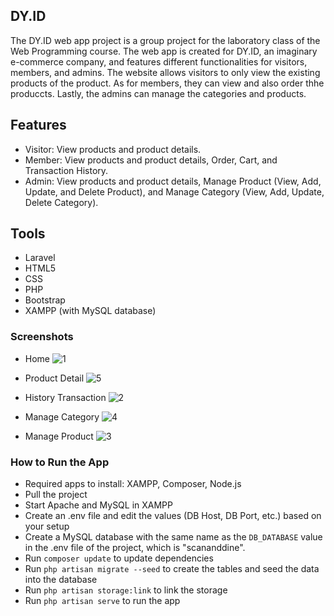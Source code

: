 ## DY.ID

The DY.ID web app project is a group project for the laboratory class of the Web Programming course. The web app is created for DY.ID, an imaginary e-commerce company, and features different functionalities for visitors, members, and admins. The website allows visitors to only view the existing products of the product. As for members, they can view and also order thhe produccts. Lastly, the admins can manage the categories and products.



## Features
- Visitor: View products and product details.
- Member: View products and product details, Order, Cart, and Transaction History.
- Admin: View products and product details, Manage Product (View, Add, Update, and Delete Product), and Manage Category (View, Add, Update, Delete Category).



## Tools
- Laravel
- HTML5
- CSS
- PHP
- Bootstrap
- XAMPP (with MySQL database)



### Screenshots
- Home 
![1](https://user-images.githubusercontent.com/79920236/170665471-9f00aa22-9cd6-4b4f-8316-92b78bcbfab6.png)

- Product Detail
![5](https://user-images.githubusercontent.com/79920236/170665492-b53fe7d1-6b7b-42ca-a89c-66270a99d391.png)

- History Transaction
![2](https://user-images.githubusercontent.com/79920236/170665530-d38685cb-d9bd-472c-bb91-903df57bab31.png)

- Manage Category
![4](https://user-images.githubusercontent.com/79920236/170665593-8fc62324-7ae6-4267-b1fe-f1fd73a164a9.png)

- Manage Product
![3](https://user-images.githubusercontent.com/79920236/170665609-67937c70-3865-456f-9d3b-8144f534cdb8.png)



### How to Run the App
- Required apps to install: XAMPP, Composer, Node.js
- Pull the project
- Start Apache and MySQL in XAMPP
- Create an .env file and edit the values (DB Host, DB Port, etc.) based on your setup
- Create a MySQL database with the same name as the ```DB_DATABASE``` value in the .env file of the project, which is "scananddine".
- Run ```composer update``` to update dependencies
- Run ```php artisan migrate --seed``` to create the tables and seed the data into the database
- Run ```php artisan storage:link``` to link the storage
- Run ```php artisan serve``` to run the app

